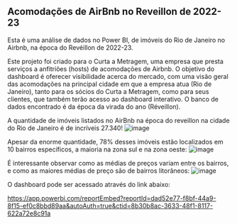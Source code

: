 ## Acomodações de AirBnb no Reveillon de 2022-23

Esta é uma análise de dados no Power BI, de imóveis do Rio de Janeiro no Airbnb, na época do Revéillon de 2022-23.

Este projeto foi criado para o Curta a Metragem, uma empresa que presta serviços a anfitriões (hosts) de acomodações de Airbnb. O objetivo do dashboard é oferecer visibilidade acerca do mercado, com uma visão geral das acomodações na principal cidade em que a empresa atua (Rio de Janeiro), tanto para os sócios do Curta a Metragem, como para seus clientes, que também terão acesso ao dashboard interativo. O banco de dados encontrado é da época da virada do ano (Réveillon).

A quantidade de imóveis listados no AirBnb na época do reveillon na cidade do Rio de Janeiro é de incríveis 27.340!
![image](https://github.com/gwollner/-PT-Airbnb-RJ/assets/151399588/d80cd7cd-623e-49cd-a299-2f117c53276b)

Apesar da enorme quantidade, 78% desses imóveis estão localizados em 10 bairros específicos, a maioria na zona sul e na zona oeste:
![image](https://github.com/gwollner/-PT-Airbnb-RJ/assets/151399588/1d18fa92-a083-46c0-a292-c700c32bcfa7)



É interessante observar como as médias de preços variam entre os bairros, e como as maiores médias de preço são de bairros litorâneos:
![image](https://github.com/gwollner/-PT-Airbnb-RJ/assets/151399588/19925d44-ad55-49ae-b7bf-5e3ef5917d87)






O dashboard pode ser acessado através do link abaixo:

https://app.powerbi.com/reportEmbed?reportId=dad52e77-f8bf-44a9-8f15-ef0c8bbd89aa&autoAuth=true&ctid=8b30b8ac-3633-48f1-8117-622a72e8c91a




